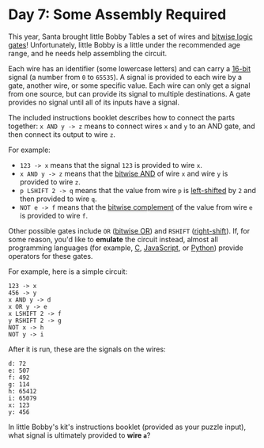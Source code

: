 # Day 7: Some Assembly Required

This year, Santa brought little Bobby Tables a set of wires and
[bitwise logic gates](https://en.wikipedia.org/wiki/Bitwise_operation)!
Unfortunately, little Bobby is a little under the recommended age range, and he
needs help assembling the circuit.

Each wire has an identifier (some lowercase letters) and can carry a
[16-bit](https://en.wikipedia.org/wiki/16-bit) signal (a number from `0` to
`65535`). A signal is provided to each wire by a gate, another wire, or some
specific value. Each wire can only get a signal from one source, but can provide
its signal to multiple destinations. A gate provides no signal until all of its
inputs have a signal.

The included instructions booklet describes how to connect the parts together:
`x AND y -> z` means to connect wires `x` and `y` to an AND gate, and then
connect its output to wire `z`.

For example:

- `123 -> x` means that the signal `123` is provided to wire `x`.
- `x AND y -> z` means that the
  [bitwise AND](https://en.wikipedia.org/wiki/Bitwise_operation#AND) of wire `x`
  and wire `y` is provided to wire `z`.
- `p LSHIFT 2 -> q` means that the value from wire `p` is
  [left-shifted](https://en.wikipedia.org/wiki/Logical_shift) by `2` and then
  provided to wire `q`.
- `NOT e -> f` means that the [bitwise complement](https://en.wikipedia.org/wiki/Bitwise_operation#NOT)
  of the value from wire `e` is provided to wire `f`.

Other possible gates include `OR`
([bitwise OR](https://en.wikipedia.org/wiki/Bitwise_operation#OR)) and `RSHIFT`
([right-shift](https://en.wikipedia.org/wiki/Logical_shift)). If, for some
reason, you'd like to **emulate** the circuit instead, almost all programming
languages (for example, [C](https://en.wikipedia.org/wiki/Bitwise_operations_in_C),
[JavaScript](https://developer.mozilla.org/en-US/docs/Web/JavaScript/Reference/Operators/Bitwise_Operators),
or [Python](https://wiki.python.org/moin/BitwiseOperators)) provide operators
for these gates.

For example, here is a simple circuit:

```text
123 -> x
456 -> y
x AND y -> d
x OR y -> e
x LSHIFT 2 -> f
y RSHIFT 2 -> g
NOT x -> h
NOT y -> i
```

After it is run, these are the signals on the wires:

```text
d: 72
e: 507
f: 492
g: 114
h: 65412
i: 65079
x: 123
y: 456
```

In little Bobby's kit's instructions booklet (provided as your puzzle input),
what signal is ultimately provided to **wire `a`**?
